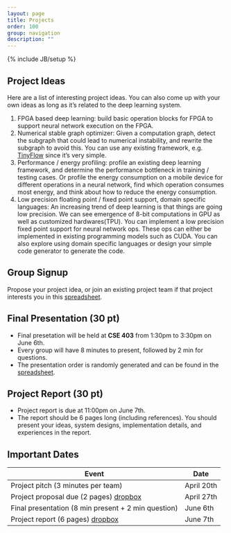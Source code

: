 ```yaml
---
layout: page
title: Projects
order: 100
group: navigation
description: ""
---
```

{% include JB/setup %}

## Project Ideas
Here are a list of interesting project ideas. You can also come up with your own ideas as long as it’s related to the deep learning system.

1. FPGA based deep learning: build basic operation blocks for FPGA to support neural network execution on the FPGA.
2. Numerical stable graph optimizer: Given a computation graph, detect the subgraph that could lead to numerical instability, and rewrite the subgraph to avoid this. You can use any existing framework, e.g. [TinyFlow](https://github.com/tqchen/tinyflow) since it’s very simple.
3. Performance / energy profiling: profile an existing deep learning framework, and determine the performance bottleneck in training / testing cases. Or profile the energy consumption on a mobile device for different operations in a neural network, find which operation consumes most energy, and think about how to reduce the energy consumption.
4. Low precision floating point / fixed point support, domain specific languages:  An increasing trend of deep learning is that things are going low precision. We can see emergence of 8-bit computations in GPU as well as customized hardwares(TPU). You can implement a low precision fixed point support for neural network ops.  These ops can either be implemented in existing programming models such as CUDA. You can also explore using domain specific languages or design your simple code generator to generate the code.

## Group Signup
Propose your project idea, or join an existing project team if that project interests you in this [spreadsheet](https://docs.google.com/spreadsheets/d/1GgAhObAIcSJmsMU32X5q0D1oOrRVJDaBuZ1UJNDIXt0/edit?usp=sharing).

## Final Presentation (30 pt)
- Final presetation will be held at **CSE 403** from 1:30pm to 3:30pm on June 6th.
- Every group will have 8 minutes to present, followed by 2 min for questions.
- The presentation order is randomly generated and can be found in the [spreadsheet](https://docs.google.com/spreadsheets/d/1KhrC_owMlbEjvYjnOivxw6YZDoQMUqRp30lafQMMzVU/edit?usp=sharing).

## Project Report (30 pt)
- Project report is due at 11:00pm on June 7th.
- The report should be 6 pages long (including references). You should present
your ideas, system designs, implementation details, and experiences in the report.

## Important Dates

|  Event               |    Date    |
|----------------------|------------|
| Project pitch (3 minutes per team) | April 20th |
| Project proposal due (2 pages) [dropbox](https://catalyst.uw.edu/collectit/assignment/arvindk/40126/159876) | April 27th |
| Final presentation (8 min present + 2 min question) | June 6th |
| Project report (6 pages) [dropbox](https://catalyst.uw.edu/collectit/assignment/arvindk/40126/159880) | June 7th |
